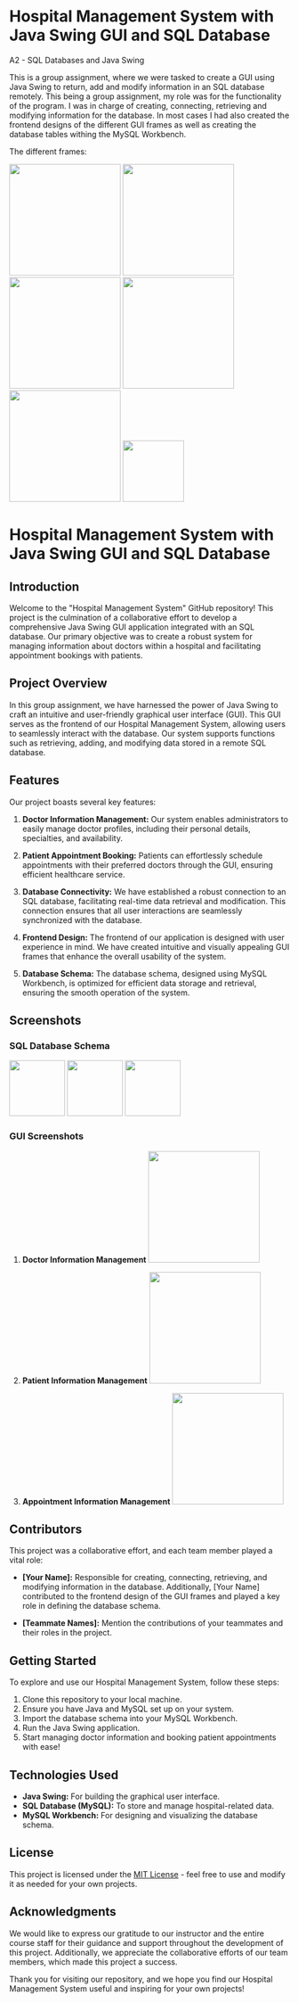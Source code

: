 # Hospital Management System with Java Swing GUI and SQL Database
A2 - SQL Databases and Java Swing

This is a group assignment, where we were tasked to create a GUI using Java Swing to return, add and modify information in an SQL database remotely.
This being a group assignment, my role was for the functionality of the program. I was in charge of creating, connecting, retrieving and modifying information for the database. In most cases I had also created the frontend designs of the different GUI frames as well as creating the database tables withing the MySQL Workbench.

The different frames:

<img src="https://user-images.githubusercontent.com/88289210/158195451-709fdbdc-abcf-4f68-818c-6a658e331f8e.png" height="200">  <img src="https://user-images.githubusercontent.com/88289210/158196299-4273eec0-d408-4482-8c2d-c26654df1dcf.png" height="200">  <img src="https://user-images.githubusercontent.com/88289210/158196481-f608f226-089f-4ed3-ad98-a58a6b7a0d4c.png" height="200">  <img src="https://user-images.githubusercontent.com/88289210/158196951-c4bb85c1-96f6-42ef-9dd0-a482f19749a6.png" height="200">  <img src="https://user-images.githubusercontent.com/88289210/158197089-2fecb28d-ff1e-48b2-8a96-795fef831bf6.png" height="200">  <img src="https://user-images.githubusercontent.com/88289210/158197236-9048c266-c11d-4caf-b62c-0370f97046ef.png" height="110">

# Hospital Management System with Java Swing GUI and SQL Database

## Introduction
Welcome to the "Hospital Management System" GitHub repository! This project is the culmination of a collaborative effort to develop a comprehensive Java Swing GUI application integrated with an SQL database. Our primary objective was to create a robust system for managing information about doctors within a hospital and facilitating appointment bookings with patients.

## Project Overview
In this group assignment, we have harnessed the power of Java Swing to craft an intuitive and user-friendly graphical user interface (GUI). This GUI serves as the frontend of our Hospital Management System, allowing users to seamlessly interact with the database. Our system supports functions such as retrieving, adding, and modifying data stored in a remote SQL database.

## Features
Our project boasts several key features:

1. **Doctor Information Management:** Our system enables administrators to easily manage doctor profiles, including their personal details, specialties, and availability.

2. **Patient Appointment Booking:** Patients can effortlessly schedule appointments with their preferred doctors through the GUI, ensuring efficient healthcare service.

3. **Database Connectivity:** We have established a robust connection to an SQL database, facilitating real-time data retrieval and modification. This connection ensures that all user interactions are seamlessly synchronized with the database.

4. **Frontend Design:** The frontend of our application is designed with user experience in mind. We have created intuitive and visually appealing GUI frames that enhance the overall usability of the system.

5. **Database Schema:** The database schema, designed using MySQL Workbench, is optimized for efficient data storage and retrieval, ensuring the smooth operation of the system.

## Screenshots
### SQL Database Schema
<img src="https://user-images.githubusercontent.com/88289210/158197789-9670546c-e63c-444e-8352-2fa36373f163.png" height="100">  <img src="https://user-images.githubusercontent.com/88289210/158198062-80bdcac4-d501-4b0a-94d4-0752fc88f5fd.png" height="100">  <img src="https://user-images.githubusercontent.com/88289210/158198238-80c366f3-6507-4e8f-9967-d47b8a48c977.png" height="100">

### GUI Screenshots
1. **Doctor Information Management**
   <img src="https://user-images.githubusercontent.com/88289210/158196481-f608f226-089f-4ed3-ad98-a58a6b7a0d4c.png" height="200">

2. **Patient Information Management**
   <img src="https://user-images.githubusercontent.com/88289210/158196951-c4bb85c1-96f6-42ef-9dd0-a482f19749a6.png" height="200">

2. **Appointment Information Management**
   <img src="https://user-images.githubusercontent.com/88289210/158196951-c4bb85c1-96f6-42ef-9dd0-a482f19749a6.png" height="200">

## Contributors
This project was a collaborative effort, and each team member played a vital role:

- **[Your Name]:** Responsible for creating, connecting, retrieving, and modifying information in the database. Additionally, [Your Name] contributed to the frontend design of the GUI frames and played a key role in defining the database schema.

- **[Teammate Names]:** Mention the contributions of your teammates and their roles in the project.

## Getting Started
To explore and use our Hospital Management System, follow these steps:

1. Clone this repository to your local machine.
2. Ensure you have Java and MySQL set up on your system.
3. Import the database schema into your MySQL Workbench.
4. Run the Java Swing application.
5. Start managing doctor information and booking patient appointments with ease!

## Technologies Used
- **Java Swing:** For building the graphical user interface.
- **SQL Database (MySQL):** To store and manage hospital-related data.
- **MySQL Workbench:** For designing and visualizing the database schema.

## License
This project is licensed under the [MIT License](LICENSE.md) - feel free to use and modify it as needed for your own projects.

## Acknowledgments
We would like to express our gratitude to our instructor and the entire course staff for their guidance and support throughout the development of this project. Additionally, we appreciate the collaborative efforts of our team members, which made this project a success.

Thank you for visiting our repository, and we hope you find our Hospital Management System useful and inspiring for your own projects!

